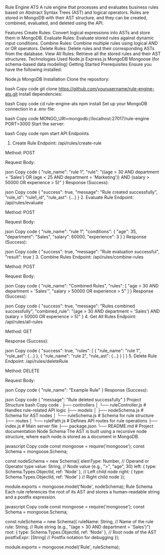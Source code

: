 Rule Engine ATS
A rule engine that processes and evaluates business rules based on Abstract Syntax Trees (AST) and logical operators. Rules are stored in MongoDB with their AST structure, and they can be created, combined, evaluated, and deleted using the API.

Features
Create Rules: Convert logical expressions into ASTs and store them in MongoDB.
Evaluate Rules: Evaluate stored rules against dynamic input conditions.
Combine Rules: Combine multiple rules using logical AND or OR operators.
Delete Rules: Delete rules and their corresponding ASTs from the database.
View All Rules: Retrieve all the stored rules and their AST structures.
Technologies Used
Node.js
Express.js
MongoDB
Mongoose (for schema-based data modeling)
Getting Started
Prerequisites
Ensure you have the following installed:

Node.js
MongoDB
Installation
Clone the repository:

bash
Copy code
git clone https://github.com/yourusername/rule-engine-ats.git
Install dependencies:

bash
Copy code
cd rule-engine-ats
npm install
Set up your MongoDB connection in a .env file:

bash
Copy code
MONGO_URI=mongodb://localhost:27017/rule-engine
PORT=3000
Start the server:

bash
Copy code
npm start
API Endpoints
1. Create Rule
Endpoint: /api/rules/create-rule

Method: POST

Request Body:

json
Copy code
{
  "rule_name": "rule 1",
  "rule": "((age > 30 AND department = 'Sales') OR (age < 25 AND department = 'Marketing')) AND (salary > 50000 OR experience > 5)"
}
Response (Success):

json
Copy code
{
  "success": true,
  "message": "Rule created successfully",
  "rule_id": "rule1_id",
  "rule_ast": {...}
}
2. Evaluate Rule
Endpoint: /api/rules/evaluate

Method: POST

Request Body:

json
Copy code
{
  "rule_name": "rule 1",
  "conditions": {
    "age": 35,
    "department": "Sales",
    "salary": 60000,
    "experience": 3
  }
}
Response (Success):

json
Copy code
{
  "success": true,
  "message": "Rule evaluation successful",
  "result": true
}
3. Combine Rules
Endpoint: /api/rules/combine-rules

Method: POST

Request Body:

json
Copy code
{
  "rule_name": "Combined Rules",
  "rules": [
    "age > 30 AND department = 'Sales'",
    "salary > 50000 OR experience > 5"
  ]
}
Response (Success):

json
Copy code
{
  "success": true,
  "message": "Rules combined successfully",
  "combined_rule": "(age > 30 AND department = 'Sales') AND (salary > 50000 OR experience > 5)"
}
4. Get All Rules
Endpoint: /api/rules/all-rules

Method: GET

Response (Success):

json
Copy code
{
  "success": true,
  "rules": [
    {
      "rule_name": "rule 1",
      "rule_ast": {...}
    },
    {
      "rule_name": "rule 2",
      "rule_ast": {...}
    }
  ]
}
5. Delete Rule
Endpoint: /api/rules/deleteRule

Method: DELETE

Request Body:

json
Copy code
{
  "rule_name": "Example Rule"
}
Response (Success):

json
Copy code
{
  "message": "Rule deleted successfully"
}
Project Structure
bash
Copy code
.
├── controllers
│   └── ruleController.js       # Handles rule-related API logic
├── models
│   ├── nodeSchema.js           # Schema for AST nodes
│   └── ruleSchema.js           # Schema for rule structure
├── routes
│   └── rulePath.js             # Defines API routes for rule operations
├── index.js                    # Main server file
├── package.json
└── README.md                   # Project documentation
Node Schema
The AST is built using a recursive node structure, where each node is stored as a document in MongoDB.

javascript
Copy code
const mongoose = require('mongoose');
const Schema = mongoose.Schema;

const nodeSchema = new Schema({
    elemType: Number,  // Operand or Operator type
    value: String,     // Node value (e.g., ">", "age", 30)
    left: { type: Schema.Types.ObjectId, ref: 'Node' },  // Left child node
    right: { type: Schema.Types.ObjectId, ref: 'Node' }  // Right child node
});

module.exports = mongoose.model('Node', nodeSchema);
Rule Schema
Each rule references the root of its AST and stores a human-readable string and a postfix expression.

javascript
Copy code
const mongoose = require('mongoose');
const Schema = mongoose.Schema;

const ruleSchema = new Schema({
    ruleName: String,  // Name of the rule
    rule: String,      // Rule string (e.g., "(age > 30 AND department = 'Sales')")
    root: { type: Schema.Types.ObjectId, ref: 'Node' },  // Root node of the AST
    postfixExpr: [String]  // Postfix notation for debugging
});

module.exports = mongoose.model('Rule', ruleSchema);
